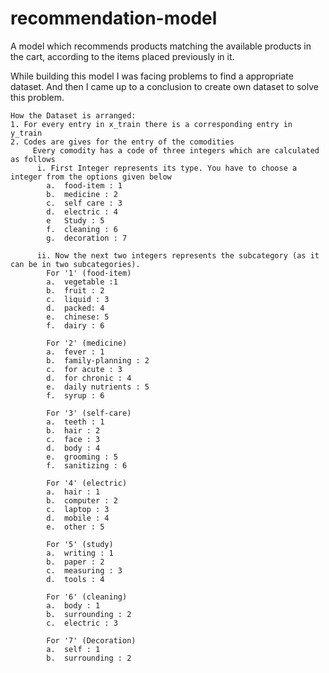 # recommendation-model

A model which recommends products matching the available products in the cart, according to the items placed previously in it.

While building this model I was facing problems to find a appropriate dataset. And then I came up to a conclusion to create own dataset to solve this problem.

```
How the Dataset is arranged:
1. For every entry in x_train there is a corresponding entry in y_train
2. Codes are gives for the entry of the comodities
     Every comodity has a code of three integers which are calculated as follows
      i. First Integer represents its type. You have to choose a integer from the options given below
        a.  food-item : 1
        b.  medicine : 2
        c.  self care : 3
        d.  electric : 4
        e   Study : 5
        f.  cleaning : 6
        g.  decoration : 7
        
      ii. Now the next two integers represents the subcategory (as it can be in two subcategories).
        For '1' (food-item)
        a.  vegetable :1
        b.  fruit : 2
        c.  liquid : 3
        d.  packed: 4
        e.  chinese: 5
        f.  dairy : 6
        
        For '2' (medicine)
        a.  fever : 1
        b.  family-planning : 2
        c.  for acute : 3
        d.  for chronic : 4
        e.  daily nutrients : 5
        f.  syrup : 6
        
        For '3' (self-care)
        a.  teeth : 1
        b.  hair : 2
        c.  face : 3
        d.  body : 4
        e.  grooming : 5
        f.  sanitizing : 6
        
        For '4' (electric)
        a.  hair : 1
        b.  computer : 2
        c.  laptop : 3
        d.  mobile : 4
        e.  other : 5
     
        For '5' (study)
        a.  writing : 1
        b.  paper : 2
        c.  measuring : 3
        d.  tools : 4
        
        For '6' (cleaning)
        a.  body : 1
        b.  surrounding : 2
        c.  electric : 3
        
        For '7' (Decoration)
        a.  self : 1
        b.  surrounding : 2
        
  ```
